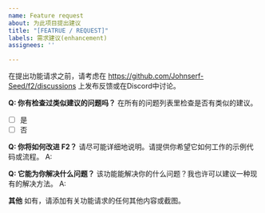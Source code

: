 ```yaml
---
name: Feature request
about: 为此项目提出建议
title: "[FEATRUE / REQUEST]"
labels: 需求建议(enhancement)
assignees: ''

---
```


在提出功能请求之前，请考虑在 https://github.com/Johnserf-Seed/f2/discussions 上发布反馈或在Discord中讨论。

**Q: 你有检查过类似建议的问题吗？**
在所有的问题列表里检查是否有类似的建议。
- [ ] 是
- [ ] 否

**Q: 你将如何改进 F2？**
请尽可能详细地说明。请提供你希望它如何工作的示例代码或流程。
A:

**Q: 它能为你解决什么问题？**
该功能能解决你的什么问题？我也许可以建议一种现有的解决方法。
A:

**其他**
如有，请添加有关功能请求的任何其他内容或截图。

